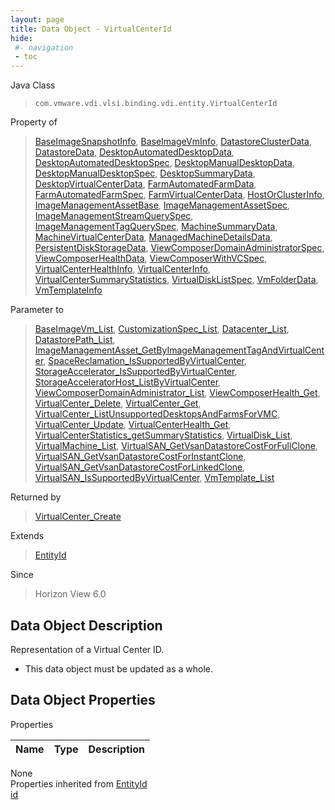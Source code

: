 ```yaml
---
layout: page
title: Data Object - VirtualCenterId
hide:
 #- navigation
 - toc
---
```


  
  
  



Java Class  
> `com.vmware.vdi.vlsi.binding.vdi.entity.VirtualCenterId`

Property of  
> [BaseImageSnapshotInfo](vdi.utils.virtualcenter.BaseImageSnapshot.BaseImageSnapshotInfo.md#field_detail), [BaseImageVmInfo](vdi.utils.virtualcenter.BaseImageVm.BaseImageVmInfo.md#field_detail), [DatastoreClusterData](vdi.utils.virtualcenter.Datastore.DatastoreClusterData.md#field_detail), [DatastoreData](vdi.utils.virtualcenter.Datastore.DatastoreData.md#field_detail), [DesktopAutomatedDesktopData](vdi.resources.Desktop.AutomatedDesktopData.md#field_detail), [DesktopAutomatedDesktopSpec](vdi.resources.Desktop.AutomatedDesktopSpec.md#field_detail), [DesktopManualDesktopData](vdi.resources.Desktop.ManualDesktopData.md#field_detail), [DesktopManualDesktopSpec](vdi.resources.Desktop.ManualDesktopSpec.md#field_detail), [DesktopSummaryData](vdi.resources.Desktop.DesktopSummaryData.md#field_detail), [DesktopVirtualCenterData](vdi.resources.Desktop.VirtualCenterData.md#field_detail), [FarmAutomatedFarmData](vdi.resources.Farm.AutomatedFarmData.md#field_detail), [FarmAutomatedFarmSpec](vdi.resources.Farm.AutomatedFarmSpec.md#field_detail), [FarmVirtualCenterData](vdi.resources.Farm.VirtualCenterData.md#field_detail), [HostOrClusterInfo](vdi.utils.virtualcenter.HostOrCluster.HostOrClusterInfo.md#field_detail), [ImageManagementAssetBase](vdi.utils.imagemanagement.ImageManagementAsset.ImageManagementAssetBase.md#field_detail), [ImageManagementAssetSpec](vdi.utils.imagemanagement.ImageManagementAsset.ImageManagementAssetSpec.md#field_detail), [ImageManagementStreamQuerySpec](vdi.utils.imagemanagement.ImageManagementStream.ImageManagementStreamQuerySpec.md#field_detail), [ImageManagementTagQuerySpec](vdi.utils.imagemanagement.ImageManagementTag.ImageManagementTagQuerySpec.md#field_detail), [MachineSummaryData](vdi.resources.Machine.SummaryData.md#field_detail), [MachineVirtualCenterData](vdi.resources.Machine.VirtualCenterData.md#field_detail), [ManagedMachineDetailsData](vdi.resources.Machine.ManagedMachineDetailsData.md#field_detail), [PersistentDiskStorageData](vdi.resources.PersistentDisk.PersistentDiskStorageData.md#field_detail), [ViewComposerDomainAdministratorSpec](vdi.utils.viewcomposer.ViewComposerDomainAdministrator.ViewComposerDomainAdministratorSpec.md#field_detail), [ViewComposerHealthData](vdi.health.ViewComposerHealth.ViewComposerHealthData.md#field_detail), [ViewComposerWithVCSpec](vdi.utils.Certificate.ViewComposerWithVCSpec.md#field_detail), [VirtualCenterHealthInfo](vdi.health.VirtualCenterHealth.VirtualCenterHealthInfo.md#field_detail), [VirtualCenterInfo](vdi.infrastructure.VirtualCenter.VirtualCenterInfo.md#field_detail), [VirtualCenterSummaryStatistics](vdi.statistics.VirtualCenterStatistics.VirtualCenterSummaryStatistics.md#field_detail), [VirtualDiskListSpec](vdi.utils.virtualcenter.VirtualDisk.VirtualDiskListSpec.md#field_detail), [VmFolderData](vdi.utils.virtualcenter.VmFolder.VmFolderData.md#field_detail), [VmTemplateInfo](vdi.utils.virtualcenter.VmTemplate.VmTemplateInfo.md#field_detail)

Parameter to  
> [BaseImageVm_List](vdi.utils.virtualcenter.BaseImageVm.md#list), [CustomizationSpec_List](vdi.utils.virtualcenter.CustomizationSpec.md#list), [Datacenter_List](vdi.utils.virtualcenter.Datacenter.md#list), [DatastorePath_List](vdi.utils.virtualcenter.DatastorePath.md#list), [ImageManagementAsset_GetByImageManagementTagAndVirtualCenter](vdi.utils.imagemanagement.ImageManagementAsset.md#getByImageManagementTagAndVirtualCenter), [SpaceReclamation_IsSupportedByVirtualCenter](vdi.utils.virtualcenter.SpaceReclamation.md#isSupportedByVirtualCenter), [StorageAccelerator_IsSupportedByVirtualCenter](vdi.utils.virtualcenter.StorageAccelerator.md#isSupportedByVirtualCenter), [StorageAcceleratorHost_ListByVirtualCenter](vdi.utils.virtualcenter.StorageAcceleratorHost.md#listByVirtualCenter), [ViewComposerDomainAdministrator_List](vdi.utils.viewcomposer.ViewComposerDomainAdministrator.md#list), [ViewComposerHealth_Get](vdi.health.ViewComposerHealth.md#get), [VirtualCenter_Delete](vdi.infrastructure.VirtualCenter.md#delete), [VirtualCenter_Get](vdi.infrastructure.VirtualCenter.md#get), [VirtualCenter_ListUnsupportedDesktopsAndFarmsForVMC](vdi.infrastructure.VirtualCenter.md#listUnsupportedDesktopsAndFarmsForVMC), [VirtualCenter_Update](vdi.infrastructure.VirtualCenter.md#update), [VirtualCenterHealth_Get](vdi.health.VirtualCenterHealth.md#get), [VirtualCenterStatistics_getSummaryStatistics](vdi.statistics.VirtualCenterStatistics.md#getSummaryStatistics), [VirtualDisk_List](vdi.utils.virtualcenter.VirtualDisk.md#list), [VirtualMachine_List](vdi.utils.virtualcenter.VirtualMachine.md#list), [VirtualSAN_GetVsanDatastoreCostForFullClone](vdi.utils.virtualcenter.VirtualSAN.md#getVsanDatastoreCostForFullClone), [VirtualSAN_GetVsanDatastoreCostForInstantClone](vdi.utils.virtualcenter.VirtualSAN.md#getVsanDatastoreCostForInstantClone), [VirtualSAN_GetVsanDatastoreCostForLinkedClone](vdi.utils.virtualcenter.VirtualSAN.md#getVsanDatastoreCostForLinkedClone), [VirtualSAN_IsSupportedByVirtualCenter](vdi.utils.virtualcenter.VirtualSAN.md#isSupportedByVirtualCenter), [VmTemplate_List](vdi.utils.virtualcenter.VmTemplate.md#list)

Returned by  
> [VirtualCenter_Create](vdi.infrastructure.VirtualCenter.md#create)

Extends  
> [EntityId](vdi.EntityId.md)

Since  
> Horizon View 6.0


## Data Object Description 

Representation of a Virtual Center ID. 

  * This data object must be updated as a whole.



## Data Object Properties

Properties

Name |  Type |  Description   
---|---|---  
None  
Properties inherited from [EntityId](vdi.EntityId.md)  
[id](vdi.EntityId.md#id)  
  
  
  
  
  
